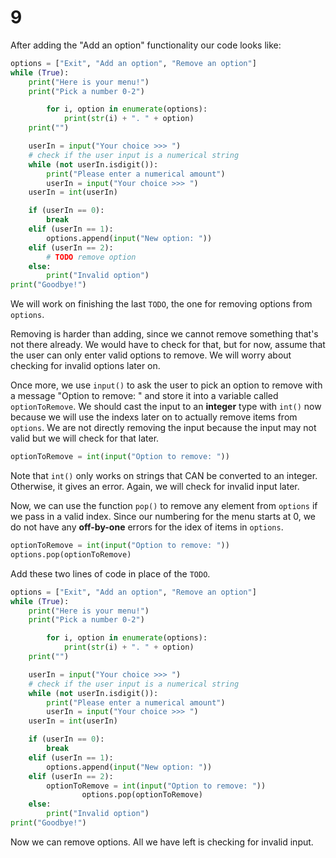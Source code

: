 # 9

After adding the "Add an option" functionality our code looks like:

```python
options = ["Exit", "Add an option", "Remove an option"]
while (True):
    print("Here is your menu!")
    print("Pick a number 0-2")

        for i, option in enumerate(options):
            print(str(i) + ". " + option)
    print("")

    userIn = input("Your choice >>> ")
    # check if the user input is a numerical string
    while (not userIn.isdigit()):
        print("Please enter a numerical amount")
        userIn = input("Your choice >>> ")
    userIn = int(userIn)

    if (userIn == 0):
        break
    elif (userIn == 1):
        options.append(input("New option: "))
    elif (userIn == 2):
        # TODO remove option
    else:
        print("Invalid option")
print("Goodbye!")
```

We will work on finishing the last `TODO`, the one for removing options from `options`.

Removing is harder than adding, since we cannot remove something that's not there already. We would have to check for that, but for now, assume that the user can only enter valid options to remove. We will worry about checking for invalid options later on.

Once more, we use `input()` to ask the user to pick an option to remove with a message "Option to remove: " and store it into a variable called `optionToRemove`. We should cast the input to an **integer** type with `int()` now because we will use the indexs later on to actually remove items from `options`. We are not directly removing the input because the input may not valid but we will check for that later.

```python
optionToRemove = int(input("Option to remove: "))
```

Note that `int()` only works on strings that CAN be converted to an integer. Otherwise, it gives an error. Again, we will check for invalid input later.

Now, we can use the function `pop()` to remove any element from `options` if we pass in a valid index. Since our numbering for the menu starts at 0, we do not have any **off-by-one** errors for the idex of items in `options`.

```python
optionToRemove = int(input("Option to remove: "))
options.pop(optionToRemove)
```

Add these two lines of code in place of the `TODO`.

```python
options = ["Exit", "Add an option", "Remove an option"]
while (True):
    print("Here is your menu!")
    print("Pick a number 0-2")

        for i, option in enumerate(options):
            print(str(i) + ". " + option)
    print("")

    userIn = input("Your choice >>> ")
    # check if the user input is a numerical string
    while (not userIn.isdigit()):
        print("Please enter a numerical amount")
        userIn = input("Your choice >>> ")
    userIn = int(userIn)

    if (userIn == 0):
        break
    elif (userIn == 1):
        options.append(input("New option: "))
    elif (userIn == 2):
        optionToRemove = int(input("Option to remove: "))
                options.pop(optionToRemove)
    else:
        print("Invalid option")
print("Goodbye!")
```

Now we can remove options. All we have left is checking for invalid input.

